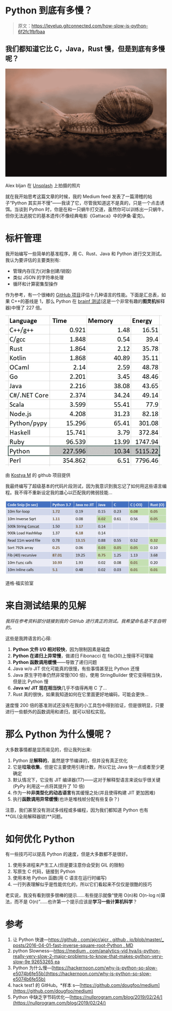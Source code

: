 # Python 到底有多慢？

> 原文：<https://levelup.gitconnected.com/how-slow-is-python-6f2fc1fbfbaa>

## 我们都知道它比 C，Java，Rust 慢，但是到底有多慢呢？

![](img/14c58eb50b89f2210c729834b890c4ce.png)

Alex bljan 在 [Unsplash](https://unsplash.com?utm_source=medium&utm_medium=referral) 上拍摄的照片

就在我开始思考这篇文章的时候，我的 Medium feed 发表了一篇滑稽的帖子“Python 其实并不慢”——我读了它，尽管我知道这不是真的，只是一个点击诱饵。当谈到 Python 时，你是在和一只蜗牛打交道，虽然你可以训练出一只蜗牛，但你无法逃脱它的基本遗传(不像经典电影《Gattaca》中的伊桑·霍克)。

# 标杆管理

我开始编写一些简单的基准程序，用 C、Rust、Java 和 Python 进行交叉测试。我认为要评估的主要类别有:

*   管理内存压力(对象创建/销毁)
*   类似 JSON 的字符串处理
*   循环和计算密集型操作

作为参考，有一个很棒的 [GitHub 项目](https://github.com/kostya/benchmarks)评估十几种语言的性能。下面是汇总表，如果 C++的基线是 1，那么 Python 在 [brainf 测试](https://gist.github.com/roachhd/dce54bec8ba55fb17d3a)(这是一个非常有趣的**图灵机**解释器)中慢了 227 倍。

![](img/17e915807966184e58c8a3638de9e3c2.png)

由 [Kostya M](https://github.com/kostya/benchmarks) 的 github 项目提供

我最终编写了超级基本的代码片段测试，因为我意识到我忘记了如何用这些语言编程。我不得不重新设定我的雄心以匹配我的微弱技能...

![](img/125d25370a45fdd01846e33292e8f6eb.png)

道格·福实验室

# 来自测试结果的见解

*我将在参考资料部分链接到我的 GitHub 进行真正的测试。我希望命名是不言自明的。*

这些是我跨语言的心得:

1.  **Python 文件 I/O 相对较快**，因为限制因素是磁盘
2.  **Python 在递归上异常慢**，做递归 Fibonacci 在 fib(30)上慢得不可理喻
3.  **Python 函数调用缓慢**——导致了递归问题
4.  Java w/o JIT 优化可能真的很慢，有些事情甚至比 Python 还慢
5.  Java 原生字符串仍然非常慢(100 倍)，使用 StringBuilder 使它变得相当快，但是比 Python 慢
6.  **Java w/ JIT 现在相当快**几乎不值得再用 C 了…
7.  Rust 真的很快，如果我知道如何在它里面更好地编码，可能会更快…

速度慢 200 倍的基准测试还没有在我的小工具包中得到验证，但是很明显，只要进行一些额外的函数调用和递归，就可以轻松实现。

# **那么 Python 为什么慢呢？**

大多数事情都是显而易见的，但让我列出来:

1.  Python 是**解释的**，虽然是字节编译的，但并没有真正优化
2.  它是**垃圾收集**，但是它主要使用引用计数，所以它比 Java 快一点或者至少更确定
3.  默认情况下，它没有 JIT 编译器(T7)——这对于解释型语言来说似乎很关键(PyPy 利用这一点将其提升了 10 倍)
4.  作为一种**非类型化的动态语言**有其缓慢之处(并且使得构建 JIT 更加困难)
5.  执行**函数调用异常缓慢**(也许是堆栈帧分配有些复杂？)

注意，我们甚至没有测试多线程或多编程，因为我们都知道 Python 也有 **GIL(全局解释器锁)**问题。

# 如何优化 Python

有一些技巧可以提高 Python 的速度，但是大多数都不是很好。

1.  使用多进程来产生工人(但是要注意你会受到 GIL 的限制)
2.  写原生 C 代码，链接到 Python
3.  使用本地 Python 函数(用 C 语言在运行时编写)
4.  一行列表理解似乎是性能优化的，所以它们看起来不仅仅是很酷的技巧

老实说，我没有看到很多很棒的提示……有些提示就像“使用 O(n)和 O(n-log n)算法，而不是 O(n)”……也许第一个提示应该是**学习一些计算机科学**？

# 参考

1.  让 Python 快速—[https://github . com/ajcr/ajcr . github . io/blob/master/_ posts/2016-04-01-fast-inverse-square-root-Python . MD](https://www.kdnuggets.com/2021/06/make-python-code-run-incredibly-fast.html)
2.  python Slowness—[https://medium . com/analytics-vid hya/is-python-really-very-slow-2-major-problems-to-know-that-makes-python-very-slow-9e 92653265 ea](https://towardsdatascience.com/why-is-python-so-slow-and-how-to-speed-it-up-485b5a84154e)
3.  Python 为什么慢—[https://hackernoon.com/why-is-python-so-slow-e5074b6fe55b](https://hackernoon.com/why-is-python-so-slow-e5074b6fe55b)
4.  hack test1 的 GitHub。*样本 s—[https://github.com/dougfoo/medium](https://github.com/dougfoo/medium)
5.  Python 中缺乏字节码优化—[https://nullprogram.com/blog/2019/02/24/](https://nullprogram.com/blog/2019/02/24/)